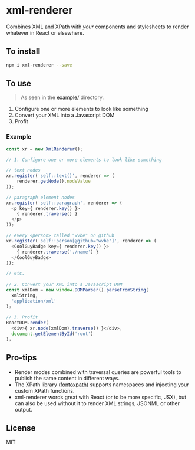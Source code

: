 # xml-renderer

Combines XML and XPath with _your_ components and stylesheets to render whatever in React or elsewhere.

## To install

```sh
npm i xml-renderer --save
```

## To use

> As seen in the [example/](./example) directory.

1. Configure one or more elements to look like something
2. Convert your XML into a Javascript DOM
3. Profit


### Example

```js
const xr = new XmlRenderer();

// 1. Configure one or more elements to look like something

// text nodes
xr.register('self::text()', renderer => (
    renderer.getNode().nodeValue
));

// paragraph element nodes
xr.register('self::paragraph', renderer => (
  <p key={ renderer.key() }>
    { renderer.traverse() }
  </p>
));

// every <person> called "wvbe" on github
xr.register('self::person[@github="wvbe"]', renderer => (
  <CoolGuyBadge key={ renderer.key() }>
    { renderer.traverse('./name') }
  </CoolGuyBadge>
));

// etc.
    
// 2. Convert your XML into a Javascript DOM
const xmlDom = new window.DOMParser().parseFromString(
  xmlString,
  'application/xml'
);
    
// 3. Profit
ReactDOM.render(
  <div>{ xr.node(xmlDom).traverse() }</div>,
  document.getElementById('root')
);
```

## Pro-tips
- Render modes combined with traversal queries are powerful tools to publish the same content in different ways.
- The XPath library ([fontoxpath](http://npmjs.org/package/fontoxpath)) supports namespaces and injecting your custom XPath functions.
- xml-renderer words great with React (or to be more specific, JSX), but can also be used without it to render XML strings, JSONML or other output.

## License

MIT
